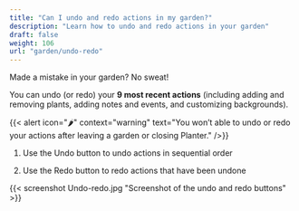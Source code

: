 ```yaml
---
title: "Can I undo and redo actions in my garden?"
description: "Learn how to undo and redo actions in your garden"
draft: false
weight: 106
url: "garden/undo-redo"
---
```


Made a mistake in your garden? No sweat!

You can undo (or redo) your **9 most recent actions** (including adding and removing plants, adding notes and events, and customizing backgrounds).

{{< alert icon="🌶️" context="warning" text="You won’t able to undo or redo your actions after leaving a garden or closing Planter." />}}

1. Use the Undo button to undo actions in sequential order

1. Use the Redo button to redo actions that have been undone

{{< screenshot Undo-redo.jpg "Screenshot of the undo and redo buttons" >}}<br />
